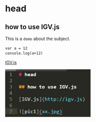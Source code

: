 # head

## how to use IGV.js

This is a `demo` about the subject.

```
var a = 12
console.log(a+12)
```

[IGV.js](https://github.com/igvteam/igv.js)

![pic1](/data/2021/images/igv_code.png)





